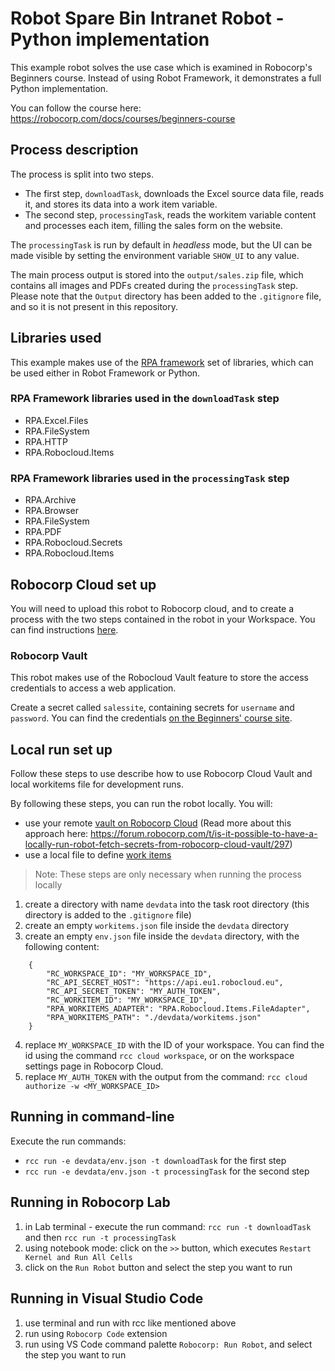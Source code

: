# Robot Spare Bin Intranet Robot - Python implementation

This example robot solves the use case which is examined in Robocorp's Beginners course. Instead of using Robot Framework, it demonstrates a full Python implementation.

You can follow the course here: https://robocorp.com/docs/courses/beginners-course

## Process description

The process is split into two steps.

- The first step, `downloadTask`, downloads the Excel source data file, reads it, and stores its data into a work item variable.
- The second step, `processingTask`, reads the workitem variable content and processes each item, filling the sales form on the website.

The `processingTask` is run by default in _headless_ mode, but the UI can be made visible by setting the environment variable `SHOW_UI` to any value.

The main process output is stored into the `output/sales.zip` file, which contains all images and PDFs created during the `processingTask` step.
Please note that the `Output` directory has been added to the `.gitignore` file, and so it is not present in this repository.

## Libraries used

This example makes use of the [RPA framework](/product-manuals/rpa-framework/rpa-framework-overview) set of libraries, which can be used either in Robot Framework or Python.

### RPA Framework libraries used in the `downloadTask` step

- RPA.Excel.Files
- RPA.FileSystem
- RPA.HTTP
- RPA.Robocloud.Items

### RPA Framework libraries used in the `processingTask` step

- RPA.Archive
- RPA.Browser
- RPA.FileSystem
- RPA.PDF
- RPA.Robocloud.Secrets
- RPA.Robocloud.Items

## Robocorp Cloud set up

You will need to upload this robot to Robocorp cloud, and to create a process with the two steps contained in the robot in your Workspace. You can find instructions [here](https://robocorp.com/docs/product-manuals/robocorp-cloud/configuring-robots-for-running-in-robocorp-cloud).

### Robocorp Vault

This robot makes use of the Robocloud Vault feature to store the access credentials to access a web application.

Create a secret called `salessite`, containing secrets for `username` and `password`.
You can find the credentials [on the Beginners' course site](https://robocorp.com/docs/courses/beginners-course/logging-in#filling-and-submitting-the-form).

## Local run set up

Follow these steps to use describe how to use Robocorp Cloud Vault and local workitems file for development runs.

By following these steps, you can run the robot locally. You will:

- use your remote [vault on Robocorp Cloud](/development-howtos/variables-and-secrets/vault) (Read more about this approach here: https://forum.robocorp.com/t/is-it-possible-to-have-a-locally-run-robot-fetch-secrets-from-robocorp-cloud-vault/297)
- use a local file to define [work items](/product-manuals/robocorp-cloud/using-robocloud-items-library#what-is-the-work-item)

> Note: These steps are only necessary when running the process locally

1. create a directory with name `devdata` into the task root directory (this directory is added to the `.gitignore` file)
2. create an empty `workitems.json` file inside the `devdata` directory
3. create an empty `env.json` file inside the `devdata` directory, with the following content:

```
    {
        "RC_WORKSPACE_ID": "MY_WORKSPACE_ID",
        "RC_API_SECRET_HOST": "https://api.eu1.robocloud.eu",
        "RC_API_SECRET_TOKEN": "MY_AUTH_TOKEN",
        "RC_WORKITEM_ID": "MY_WORKSPACE_ID",
        "RPA_WORKITEMS_ADAPTER": "RPA.Robocloud.Items.FileAdapter",
        "RPA_WORKITEMS_PATH": "./devdata/workitems.json"
    }
```

4. replace `MY_WORKSPACE_ID` with the ID of your workspace. You can find the id using the command `rcc cloud workspace`, or on the workspace settings page in Robocorp Cloud.
5. replace `MY_AUTH_TOKEN` with the output from the command: `rcc cloud authorize -w <MY_WORKSPACE_ID>`

## Running in command-line

Execute the run commands:

- `rcc run -e devdata/env.json -t downloadTask` for the first step
- `rcc run -e devdata/env.json -t processingTask` for the second step

## Running in Robocorp Lab

1.  in Lab terminal - execute the run command: `rcc run -t downloadTask` and then `rcc run -t processingTask`
2.  using notebook mode: click on the `>>` button, which executes `Restart Kernel and Run All Cells`
3.  click on the `Run Robot` button and select the step you want to run

## Running in Visual Studio Code

1.  use terminal and run with rcc like mentioned above
2.  run using `Robocorp Code` extension
3.  run using VS Code command palette `Robocorp: Run Robot`, and select the step you want to run
